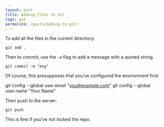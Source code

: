 ```yaml
---
layout: post
title: Adding files to Git 
tags: git 
permalink: /posts/adding-to-git/
---
```


To add all the files in the current directiory: 

`git add .`

Then to commit, use the `-m` flag to add a message with a quoted string. 

`git commit -m "msg"`

Of course, this presupposes that you've configured the environment first: 

  git config --global user.email "you@example.com"
  git config --global user.name "Your Name"


Then push to the server: 

`git push`

This is fine if you've not locked the repo. 

